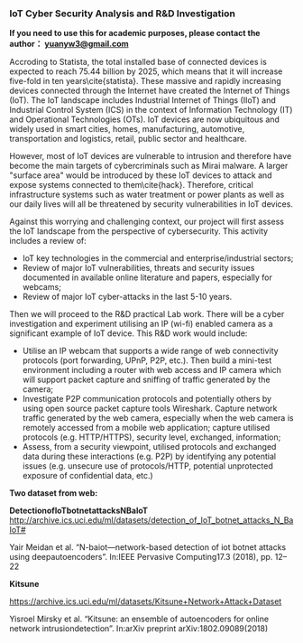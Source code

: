 ### IoT Cyber Security Analysis and R&D Investigation

**If you need to use this for academic purposes, please contact the author： yuanyw3@gmail.com**


Accroding to Statista, the total installed base of connected devices is expected to reach 75.44 billion by 2025, which means that it will increase five-fold in ten years\cite{statista}. These massive and rapidly increasing devices connected through the Internet have created the Internet of Things (IoT). The IoT landscape includes Industrial Internet of Things (IIoT) and Industrial Control System (ICS) in the context of Information Technology (IT) and Operational Technologies (OTs). IoT devices are now ubiquitous and widely used in smart cities, homes, manufacturing, automotive, transportation and logistics, retail, public sector and healthcare.


However, most of IoT devices are vulnerable to intrusion and therefore have become the main targets of cybercriminals such as Mirai malware. A larger "surface area" would be introduced by these IoT devices to attack and expose systems connected to them\cite{hack}. Therefore, critical infrastructure systems such as water treatment or power plants as well as our daily lives will all be threatened by security vulnerabilities in IoT devices.


Against this worrying and challenging context, our project will first assess the IoT landscape from the perspective of cybersecurity. This activity includes a review of:


- IoT key technologies in the commercial and enterprise/industrial sectors;
- Review of major IoT vulnerabilities, threats and security issues documented in available online literature and papers, especially for webcams;
- Review of major IoT cyber-attacks in the last 5-10 years.


Then we will proceed to the R\&D practical Lab work. There will be a cyber investigation and experiment utilising an IP (wi-fi) enabled camera as a significant example of IoT device. This R\&D work would include:


- Utilise an IP webcam that supports a wide range of web connectivity protocols (port forwarding, UPnP, P2P, etc.). Then build a mini-test environment including a router with web access and IP camera which will support packet capture and sniffing of traffic generated by the camera;
- Investigate P2P communication protocols and potentially others by using open source packet capture tools Wireshark. Capture network traffic generated by the web camera, especially when the web camera is remotely accessed from a mobile web application; capture utilised protocols (e.g. HTTP/HTTPS), security level, exchanged, information;
- Assess, from a security viewpoint, utilised protocols and exchanged data during these interactions (e.g. P2P) by identifying any potential issues (e.g. unsecure use of protocols/HTTP, potential unprotected exposure of confidential data, etc.)

**Two dataset from web:**


**DetectionofIoTbotnetattacksNBaIoT**  
http://archive.ics.uci.edu/ml/datasets/detection_of_IoT_botnet_attacks_N_BaIoT#


 Yair Meidan et al. “N-baiot—network-based detection of iot botnet attacks using deepautoencoders”. In:IEEE Pervasive Computing17.3 (2018), pp. 12–22
 
 **Kitsune**
 
 
 https://archive.ics.uci.edu/ml/datasets/Kitsune+Network+Attack+Dataset
 
 
 Yisroel Mirsky et al. “Kitsune: an ensemble of autoencoders for online network intrusiondetection”. In:arXiv preprint arXiv:1802.09089(2018)
